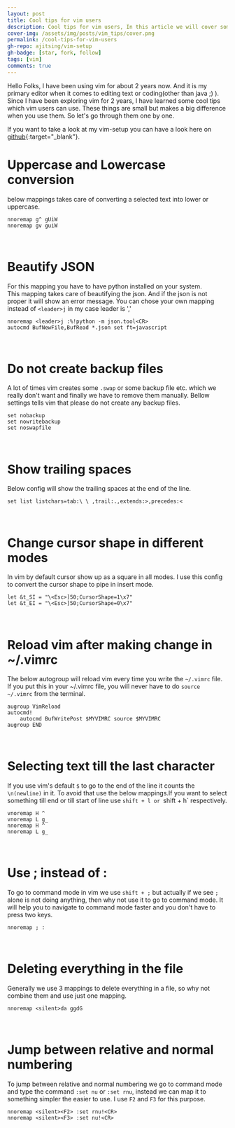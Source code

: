 ```yaml
---
layout: post
title: Cool tips for vim users
description: Cool tips for vim users, In this article we will cover some awesome tips & tricks vim users can use to make their life easier while using vim.
cover-img: /assets/img/posts/vim_tips/cover.png
permalink: /cool-tips-for-vim-users
gh-repo: ajitsing/vim-setup
gh-badge: [star, fork, follow]
tags: [vim]
comments: true
---
```


Hello Folks, I have been using vim for about 2 years now. And it is my primary editor when it comes to editing text or coding(other than java ;) ). Since I have been exploring vim for 2 years, I have learned some cool tips which vim users can use. These things are small but makes a big difference when you use them. So let's go through them one by one.

If you want to take a look at my vim-setup you can have a look here on [github](https://github.com/ajitsing/vim-setup){:target="_blank"}.

# Uppercase and Lowercase conversion

below mappings takes care of converting a selected text into lower or uppercase.

```vimscript
nnoremap g^ gUiW
nnoremap gv guiW
```
<br>

# Beautify JSON

For this mapping you have to have python installed on your system. This mapping takes care of beautifying the json. And if the json is not proper it will show an error message. You can chose your own mapping instead of `<leader>j` in my case leader is ','

```vimscript
nnoremap <leader>j :%!python -m json.tool<CR>
autocmd BufNewFile,BufRead *.json set ft=javascript
```
<br>

# Do not create backup files

A lot of times vim creates some `.swap` or some backup file etc. which we really don't want and finally we have to remove them manually. Bellow settings tells vim that please do not create any backup files.

```vimscript
set nobackup
set nowritebackup
set noswapfile
```
<br>

# Show trailing spaces

Below config will show the trailing spaces at the end of the line.

```vimscript
set list listchars=tab:\ \ ,trail:.,extends:>,precedes:<
```
<br>

# Change cursor shape in different modes

In vim by default cursor show up as a square in all modes. I use this config to convert the cursor shape to pipe in insert mode.

```vimscript
let &t_SI = "\<Esc>]50;CursorShape=1\x7"
let &t_EI = "\<Esc>]50;CursorShape=0\x7"
```
<br>

# Reload vim after making change in ~/.vimrc

The below autogroup will reload vim every time you write the `~/.vimrc` file. If you put this in your ~/.vimrc file, you will never have to do `source ~/.vimrc` from the terminal.

```vimscript
augroup VimReload
autocmd!
    autocmd BufWritePost $MYVIMRC source $MYVIMRC
augroup END
```
<br>

# Selecting text till the last character

If you use vim's default `$` to go to the end of the line it counts the `\n(newline)` in it. To avoid that use the below mappings.If you want to select something till end or till start of line use `shift + l or `shift + h` respectively.

```vimscript
vnoremap H ^
vnoremap L g_
nnoremap H ^
nnoremap L g_
```
<br>

# Use ; instead of :

To go to command mode in vim we use `shift + ;` but actually if we see `;` alone is not doing anything, then why not use it to go to command mode. It will help you to navigate to command mode faster and you don't have to press two keys.

```vimscript
nnoremap ; :
```
<br>

# Deleting everything in the file

Generally we use 3 mappings to delete everything in a file, so why not combine them and use just one mapping.

```vimscript
nnoremap <silent>da ggdG
```
<br>

# Jump between relative and normal numbering

To jump between relative and normal numbering we go to command mode and type the command `:set nu` or `:set rnu`, instead we can map it to something simpler the easier to use. I use `F2` and `F3` for this purpose.

```vimscript
nnoremap <silent><F2> :set rnu!<CR>
nnoremap <silent><F3> :set nu!<CR>
```
<br>

